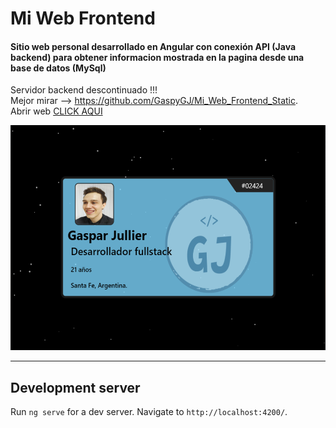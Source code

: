 # Mi Web Frontend

#### Sitio web personal desarrollado en Angular con conexión API (Java backend) para obtener informacion mostrada en la pagina desde una base de datos (MySql)

Servidor backend descontinuado !!! </br>
Mejor mirar --> https://github.com/GaspyGJ/Mi_Web_Frontend_Static.  </br>
Abrir web [CLICK AQUI](https://gaspy-dev.web.app/)

<img src="./src/assets/imagenes/EsteProyecto/capturaOpenGraph.png" height=360px width=520px />

<hr/>

## Development server

Run `ng serve` for a dev server. Navigate to `http://localhost:4200/`.

